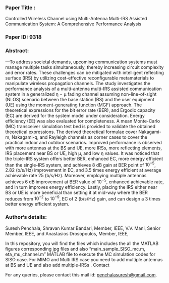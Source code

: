 ### Paper Title :
 Controlled Wireless Channel using Multi-Antenna Multi-IRS Assisted Communication System: A Comprehensive Performance Analysis
### Paper ID: 9318
### Abstract: 
—To address societal demands, upcoming communication systems must manage multiple tasks simultaneously, thereby increasing circuit complexity and error rates. These challenges can be mitigated with intelligent reflecting surface (IRS) by utilizing cost-effective reconfigurable metamaterials to manipulate wireless propagation channels. The study investigates the performance analysis of a multi-antenna multi-IRS assisted communication system in a generalized η − µ fading channel assuming non-line-of-sight (NLOS) scenario between the base station (BS) and the user equipment (UE) using the moment-generating function (MGF) approach. The theoretical expressions for the bit error rate (BER), and Ergodic capacity (EC) are derived for the system model under consideration. Energy efficiency (EE) was also evaluated for completeness. A mean Monte-Carlo (MC) transceiver simulation test bed is provided to validate the obtained theoretical expressions. The derived theoretical formulae cover Nakagami-m, Nakagami-q, and Rayleigh channels as corner cases to cover the practical indoor and outdoor scenarios. Improved performance is observed with more antennas at the BS and UE, more IRSs, more reflecting elements, IRS placement near BS or UE, high µ, and low η values. It was noticed that the triple-IRS system offers better BER, enhanced EC, more energy efficient than the single-IRS system, and achieves 8 dB gain at BER point of $10^{-5}$, 2.82 (b/s/Hz) improvement in EC, and 3.5 times energy efficient at average achievable rate 25 (b/s/Hz). Moreover, employing multiple antennas achieves 6 dB improvement at BER value of $10^{-5}$, enhanced achievable rate, and in turn improves energy efficiency. Lastly, placing the IRS either near BS or UE is more beneficial than setting it at mid-way where the BER reduces from $10^{-2}$ to $10^{-9}$, EC of 2 (b/s/Hz) gain, and can design a 3 times better energy efficient system.

### Author’s details:
 Suresh Penchala, Shravan Kumar Bandari, Member, IEEE, V.V. Mani, Senior Member, IEEE, and Anastasios Drosopoulos, Member, IEEE,

In this repository, you will find the files which includes the all the MATLAB figures corresponding jpg files and also “main_sample_SISO_mc.m, eta_mu_channel.m” MATLAB file to execute the MC simulation codes for SISO case.  For MIMO and Multi IRS case you need to add multiple antennas at BS and UE and also add multiple-IRSs . 
Contact

For any queries, please contact this mail id: penchalasuresh@gmail.com.
